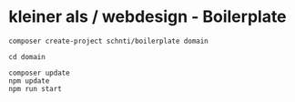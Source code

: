 # kleiner als / webdesign - Boilerplate

    composer create-project schnti/boilerplate domain

    cd domain

    composer update
    npm update
    npm run start